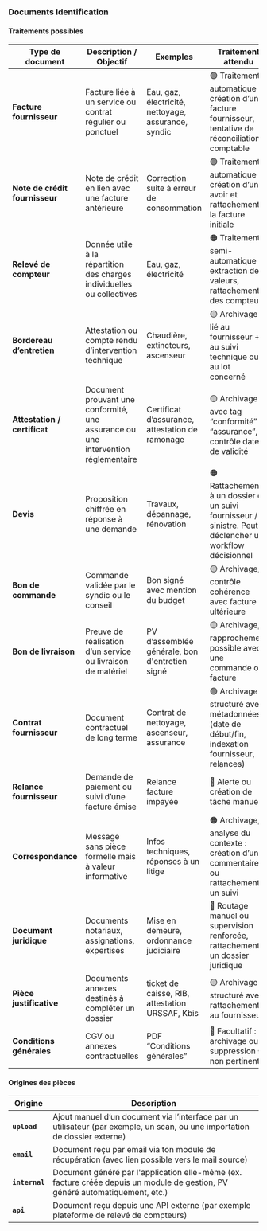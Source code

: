 ### Documents Identification



#### Traitements possibles

| Type de document               | Description / Objectif                                       | Exemples                                            | Traitement attendu                                           |
| ------------------------------ | ------------------------------------------------------------ | --------------------------------------------------- | ------------------------------------------------------------ |
| **Facture fournisseur**        | Facture liée à un service ou contrat régulier ou ponctuel    | Eau, gaz, électricité, nettoyage, assurance, syndic | 🟢 Traitement automatique : création d’une facture fournisseur, tentative de réconciliation comptable |
| **Note de crédit fournisseur** | Note de crédit en lien avec une facture antérieure           | Correction suite à erreur de consommation           | 🟢 Traitement automatique : création d’un avoir et rattachement à la facture initiale |
| **Relevé de compteur**         | Donnée utile à la répartition des charges individuelles ou collectives | Eau, gaz, électricité                               | 🟠 Traitement semi-automatique : extraction de valeurs, rattachement à des compteurs |
| **Bordereau d’entretien**      | Attestation ou compte rendu d’intervention technique         | Chaudière, extincteurs, ascenseur                   | 🟡 Archivage lié au fournisseur + au suivi technique ou au lot concerné |
| **Attestation / certificat**   | Document prouvant une conformité, une assurance ou une intervention réglementaire | Certificat d’assurance, attestation de ramonage     | 🟡 Archivage avec tag “conformité” / “assurance”, contrôle date de validité |
| **Devis**                      | Proposition chiffrée en réponse à une demande                | Travaux, dépannage, rénovation                      | 🟠 Rattachement à un dossier ou un suivi fournisseur / sinistre. Peut déclencher un workflow décisionnel |
| **Bon de commande**            | Commande validée par le syndic ou le conseil                 | Bon signé avec mention du budget                    | 🟡 Archivage, contrôle cohérence avec facture ultérieure      |
| **Bon de livraison**           | Preuve de réalisation d’un service ou livraison de matériel  | PV d’assemblée générale, bon d'entretien signé      | 🟡 Archivage, rapprochement possible avec une commande ou facture |
| **Contrat fournisseur**        | Document contractuel de long terme                           | Contrat de nettoyage, ascenseur, assurance          | 🟢 Archivage structuré avec métadonnées (date de début/fin, indexation fournisseur, relances) |
| **Relance fournisseur**        | Demande de paiement ou suivi d’une facture émise             | Relance facture impayée                             | 🔴 Alerte ou création de tâche manuelle                       |
| **Correspondance**             | Message sans pièce formelle mais à valeur informative        | Infos techniques, réponses à un litige              | 🟠 Archivage, analyse du contexte : création d’un commentaire ou rattachement à un suivi |
| **Document juridique**         | Documents notariaux, assignations, expertises                | Mise en demeure, ordonnance judiciaire              | 🔴 Routage manuel ou supervision renforcée, rattachement à un dossier juridique |
| **Pièce justificative**        | Documents annexes destinés à compléter un dossier            | ticket de caisse, RIB, attestation URSSAF, Kbis     | 🟡 Archivage structuré avec rattachement au fournisseur       |
| **Conditions générales**       | CGV ou annexes contractuelles                                | PDF “Conditions générales”                          | 🔘 Facultatif : archivage ou suppression si non pertinent     |



#### Origines des pièces

| Origine        | Description                                                  |
| -------------- | ------------------------------------------------------------ |
| **`upload`**   | Ajout manuel d’un document via l’interface par un utilisateur (par exemple, un scan, ou une importation de dossier externe) |
| **`email`**    | Document reçu par email via ton module de récupération (avec lien possible vers le mail source) |
| **`internal`** | Document généré par l'application elle-même (ex. facture créée depuis un module de gestion, PV généré automatiquement, etc.) |
| **`api`**      | Document reçu depuis une API externe (par exemple plateforme de relevé de compteurs) |

